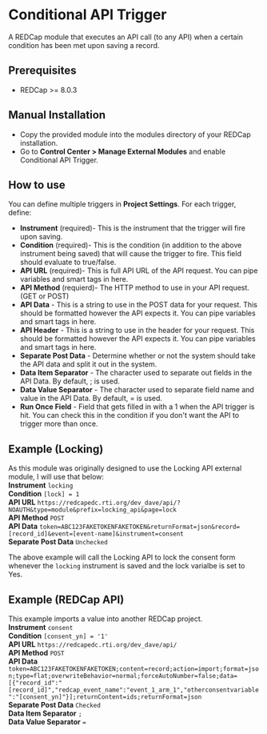 # Conditional API Trigger
A REDCap module that executes an API call (to any API) when a certain condition has been met upon saving a record.

## Prerequisites
- REDCap >= 8.0.3

## Manual Installation
- Copy the provided module into the modules directory of your REDCap installation.  
- Go to **Control Center > Manage External Modules** and enable Conditional API Trigger.

## How to use
You can define multiple triggers in **Project Settings**. For each trigger, define:  
- **Instrument** (required)- This is the instrument that the trigger will fire upon saving.  
- **Condition** (required)- This is the condition (in addition to the above instrument being saved) that will cause the trigger to fire. This field should evaluate to true/false.  
- **API URL** (required)- This is full API URL of the API request. You can pipe variables and smart tags in here.
- **API Method** (requierd)- The HTTP method to use in your API request. (GET or POST)  
- **API Data** - This is a string to use in the POST data for your request. This should be formatted however the API expects it. You can pipe variables and smart tags in here.  
- **API Header** - This is a string to use in the header for your request. This should be formatted however the API expects it. You can pipe variables and smart tags in here.  
- **Separate Post Data** - Determine whether or not the system should take the API data and split it out in the system.  
- **Data Item Separator** - The character used to separate out fields in the API Data. By default, ; is used.  
- **Data Value Separator** - The character used to separate field name and value in the API Data. By default, = is used.  
- **Run Once Field** - Field that gets filled in with a 1 when the API trigger is hit. You can check this in the condition if you don't want the API to trigger more than once.  

## Example (Locking)
As this module was originally designed to use the Locking API external module, I will use that below:  
**Instrument** `locking`  
**Condition** `[lock] = 1`  
**API URL** `https://redcapedc.rti.org/dev_dave/api/?NOAUTH&type=module&prefix=locking_api&page=lock`  
**API Method** `POST`  
**API Data** `token=ABC123FAKETOKENFAKETOKEN&returnFormat=json&record=[record_id]&event=[event-name]&instrument=consent`  
**Separate Post Data** `Unchecked`  

The above example will call the Locking API to lock the consent form whenever the `locking` instrument is saved and the lock varialbe is set to Yes.

## Example (REDCap API)  
This example imports a value into another REDCap project.  
**Instrument** `consent`  
**Condition** `[consent_yn] = '1'`  
**API URL** `https://redcapedc.rti.org/dev_dave/api/`  
**API Method** `POST`  
**API Data** `token=ABC123FAKETOKENFAKETOKEN;content=record;action=import;format=json;type=flat;overwriteBehavior=normal;forceAutoNumber=false;data=[{"record_id":"[record_id]","redcap_event_name":"event_1_arm_1","otherconsentvariable":"[consent_yn]"}];returnContent=ids;returnFormat=json`  
**Separate Post Data** `Checked`  
**Data Item Separator** `;`  
**Data Value Separator** `=`  